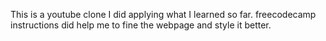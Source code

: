 
This is a youtube clone I did applying what I learned so far.
freecodecamp instructions did help me to fine the webpage and style it better.
